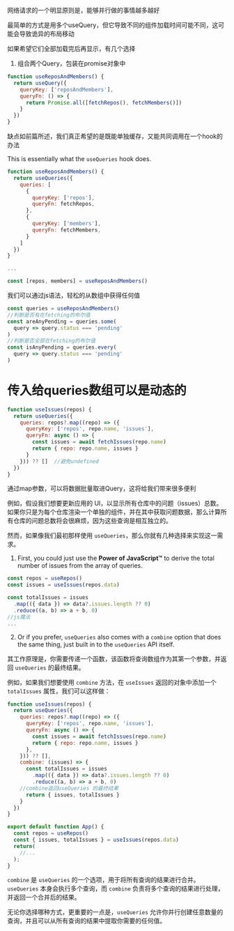 网络请求的一个明显原则是，能够并行做的事情越多越好

最简单的方式是用多个useQuery，但它导致不同的组件加载时间可能不同，这可能会导致诡异的布局移动

如果希望它们全部加载完后再显示，有几个选择

1. 组合两个Query，包装在promise对象中

```js
function useReposAndMembers() {
  return useQuery({
    queryKey: ['reposAndMembers'],
    queryFn: () => {
      return Promise.all([fetchRepos(), fetchMembers()])
    }
  })
}
```

缺点如前篇所述，我们真正希望的是既能单独缓存，又能共同调用在一个hook的办法

This is essentially what the `useQueries` hook does.

```js
function useReposAndMembers() {
  return useQueries({
    queries: [
      {
        queryKey: ['repos'],
        queryFn: fetchRepos,
      }, 
      {
        queryKey: ['members'],
        queryFn: fetchMembers,
      }
    ]
  })
}

...

const [repos, members] = useReposAndMembers()
```

我们可以通过js语法，轻松的从数组中获得任何值

```js
const queries = useReposAndMembers()
//判断是否有在fetching的布尔值
const areAnyPending = queries.some(
  query => query.status === 'pending'
)
//判断是否全部在fetching的布尔值
const isAnyPending = queries.every(
  query => query.status === 'pending'
)
```

# 传入给queries数组可以是动态的

```js
function useIssues(repos) {
  return useQueries({
    queries: repos?.map((repo) => ({
      queryKey: ['repos', repo.name, 'issues'],
      queryFn: async () => {
        const issues = await fetchIssues(repo.name)
        return { repo: repo.name, issues }
      }
    })) ?? []  //避免undefined
  })
}
```

通过map参数，可以将数据批量取进Query，这将给我们带来很多便利

例如，假设我们想要更新应用的 UI，以显示所有仓库中的问题（issues）总数。
如果你只是为每个仓库渲染一个单独的组件，并在其中获取问题数据，那么计算所有仓库的问题总数将会很麻烦，因为这些查询是相互独立的。

然而，如果像我们最初那样使用 `useQueries`，那么你就有几种选择来实现这一需求。

1. First, you could just use the **Power of JavaScript™** to derive the total number of issues from the array of queries.

```js
const repos = useRepos()
const issues = useIssues(repos.data)

const totalIssues = issues
  .map(({ data }) => data?.issues.length ?? 0)
  .reduce((a, b) => a + b, 0)
//js魔法
...
```

2. Or if you prefer, `useQueries` also comes with a `combine` option that does the same thing, just built in to the `useQueries` API itself.

其工作原理是，你需要传递一个函数，该函数将查询数组作为其第一个参数，并返回 `useQueries` 的最终结果。

例如，如果我们想要使用 `combine` 方法，在 `useIssues` 返回的对象中添加一个 `totalIssues` 属性，我们可以这样做：

```js nums {10,11,12,13,14,15,22}
function useIssues(repos) {
  return useQueries({
    queries: repos?.map((repo) => ({
      queryKey: ['repos', repo.name, 'issues'],
      queryFn: async () => {
        const issues = await fetchIssues(repo.name)
        return { repo: repo.name, issues }
      },
    })) ?? [],
    combine: (issues) => {
      const totalIssues = issues
        .map(({ data }) => data?.issues.length ?? 0)
        .reduce((a, b) => a + b, 0)
	//combine返回useQueries 的最终结果
      return { issues, totalIssues }
    }
  })
}

export default function App() {
  const repos = useRepos()
  const { issues, totalIssues } = useIssues(repos.data)
  return(
    //...
  );
}
```

`combine` 是 `useQueries` 的一个选项，用于将所有查询的结果进行合并。`useQueries` 本身会执行多个查询，而 `combine` 负责将多个查询的结果进行处理，并返回一个合并后的结果。

无论你选择哪种方式，更重要的一点是，`useQueries` 允许你并行创建任意数量的查询，并且可以从所有查询的结果中提取你需要的任何值。